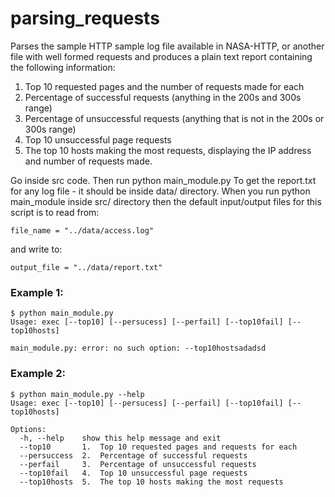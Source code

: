 # parsing_requests

Parses the sample HTTP sample log file available in NASA-HTTP, or another file with well formed requests and produces a plain text report containing the following information:

1.	Top 10 requested pages and the number of requests made for each
2.	Percentage of successful requests (anything in the 200s and 300s range)
3.	Percentage of unsuccessful requests (anything that is not in the 200s or 300s range)
4.	Top 10 unsuccessful page requests
5.	The top 10 hosts making the most requests, displaying the IP address and number of requests made.


Go inside src code. Then run python main_module.py
To get the report.txt for any log file - it should be inside data/ directory.
When you run python main_module inside src/ directory then the default input/output files for this script 
is to read from:
```
file_name = "../data/access.log"
```
and write to:
```
output_file = "../data/report.txt"
```

### Example 1:
```
$ python main_module.py 
Usage: exec [--top10] [--persucess] [--perfail] [--top10fail] [--top10hosts]

main_module.py: error: no such option: --top10hostsadadsd
```
### Example 2:
```
$ python main_module.py --help
Usage: exec [--top10] [--persucess] [--perfail] [--top10fail] [--top10hosts]

Options:
  -h, --help    show this help message and exit
  --top10       1.  Top 10 requested pages and requests for each
  --persuccess  2.  Percentage of successful requests
  --perfail     3.  Percentage of unsuccessful requests
  --top10fail   4.  Top 10 unsuccessful page requests
  --top10hosts  5.  The top 10 hosts making the most requests
```
